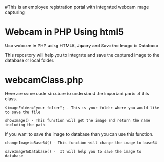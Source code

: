#This is an employee registration portal with integrated webcam image capturing
# Webcam in PHP Using html5
Use webcam in PHP using HTML5, Jquery and Save the Image to Database

This repository will help you to integrate and save the captured image to the database or local folder.

# webcamClass.php
Here are some code structure to understand the important parts of this class.
````
$imageFolder="your folder"; - This is your folder where you would like to save the file
````
````
showImage() - This function will get the image and return the name including the path
````
If you want to save the image to database than you can use this function.
````
changeImagetoBase64() - This function will change the image to base64 
````
````
saveImageToDatabase() -  It will help you to save the image to database
````


